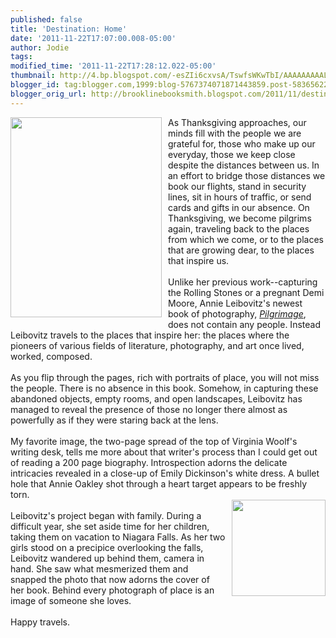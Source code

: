 ```yaml
---
published: false
title: 'Destination: Home'
date: '2011-11-22T17:07:00.008-05:00'
author: Jodie
tags: 
modified_time: '2011-11-22T17:28:12.022-05:00'
thumbnail: http://4.bp.blogspot.com/-esZIi6cxvsA/TswfsWKwTbI/AAAAAAAAALM/crmmg6kmXh4/s72-c/leibovitz_pilgrimage.jpg
blogger_id: tag:blogger.com,1999:blog-5767374071871443859.post-5836562259316885921
blogger_orig_url: http://brooklinebooksmith.blogspot.com/2011/11/destination-home.html
---
```


<div><img style="MARGIN: 0px 10px 10px 0px; WIDTH: 242px; FLOAT: left; HEIGHT: 320px; CURSOR: hand" id="BLOGGER_PHOTO_ID_5677948076932746674" border="0" alt="" src="http://4.bp.blogspot.com/-esZIi6cxvsA/TswfsWKwTbI/AAAAAAAAALM/crmmg6kmXh4/s320/leibovitz_pilgrimage.jpg" />As Thanksgiving approaches, our minds fill with the people we are grateful for, those who make up our everyday, those we keep close despite the distances between us. In an effort to bridge those distances we book our flights, stand in security lines, sit in hours of traffic, or send cards and gifts in our absence. On Thanksgiving, we become pilgrims again, traveling back to the places from which we come, or to the places that are growing dear, to the places that inspire us.<br /><br />Unlike her previous work--capturing the Rolling Stones or a pregnant Demi Moore, Annie Leibovitz's newest book of photography, <em><a href="http://www.brooklinebooksmith-shop.com/book/9780375505089">Pilgrimage</a></em>, does not contain any people. Instead Leibovitz travels to the places that inspire her: the places where the pioneers of various fields of literature, photography, and art once lived, worked, composed.<br /><br />As you flip through the pages, rich with portraits of place, you will not miss the people. There is no absence in this book. Somehow, in capturing these abandoned objects, empty rooms, and open landscapes, Leibovitz has managed to reveal the presence of those no longer there almost as powerfully as if they were staring back at the lens.<br /><br />My favorite image, the two-page spread of the top of Virginia Woolf's writing desk, tells me more about that writer's process than I could get out of reading a 200 page biography. Introspection adorns the delicate intricacies revealed in a close-up of Emily Dickinson's white dress. A bullet hole that Annie Oakley shot through a heart target appears to be freshly torn.<br /><a href="http://1.bp.blogspot.com/-O_UROM51Xf8/TswgDDSiqOI/AAAAAAAAALY/aFkKTxozBZU/s1600/pilgrims.gif"><img style="MARGIN: 0px 0px 10px 10px; WIDTH: 150px; FLOAT: right; HEIGHT: 154px; CURSOR: hand" id="BLOGGER_PHOTO_ID_5677948467002124514" border="0" alt="" src="http://1.bp.blogspot.com/-O_UROM51Xf8/TswgDDSiqOI/AAAAAAAAALY/aFkKTxozBZU/s320/pilgrims.gif" /></a><br />Leibovitz's project began with family. During a difficult year, she set aside time for her children, taking them on vacation to Niagara Falls. As her two girls stood on a precipice overlooking the falls, Leibovitz wandered up behind them, camera in hand. She saw what mesmerized them and snapped the photo that now adorns the cover of her book. Behind every photograph of place is an image of someone she loves.<br /><br />Happy travels.</div>